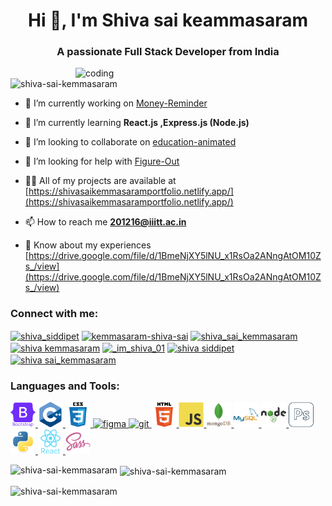 <h1 align="center">Hi 👋, I'm Shiva sai keammasaram</h1>
<h3 align="center">A passionate Full Stack Developer from India</h3>
<img align="right" alt="coding" width="400" src="https://camo.githubusercontent.com/7de37139d0b4c1ce40865e799b446c0e963a3dd8fb68d239707237c40604fa3d/68747470733a2f2f63646e2e6472696262626c652e636f6d2f75736572732f3733303730332f73637265656e73686f74732f363538313234332f6176656e746f2e676966">

<p align="left"> <img src="https://komarev.com/ghpvc/?username=shiva-sai-kemmasaram&label=Profile%20views&color=0e75b6&style=flat" alt="shiva-sai-kemmasaram" /> </p>

- 🔭 I’m currently working on [Money-Reminder](https://frolicking-melomakarona-1ae37a.netlify.app/)

- 🌱 I’m currently learning **React.js ,Express.js (Node.js)**

- 👯 I’m looking to collaborate on [education-animated](https://education-animated.netlify.app/)

- 🤝 I’m looking for help with [Figure-Out](https://figure-out.netlify.app/)

- 👨‍💻 All of my projects are available at [https://shivasaikemmasaramportfolio.netlify.app/](https://shivasaikemmasaramportfolio.netlify.app/)

- 📫 How to reach me **201216@iiitt.ac.in**

- 📄 Know about my experiences [https://drive.google.com/file/d/1BmeNjXY5lNU_x1RsOa2ANngAtOM10Zs_/view](https://drive.google.com/file/d/1BmeNjXY5lNU_x1RsOa2ANngAtOM10Zs_/view)

<h3 align="left">Connect with me:</h3>
<p align="left">
<a href="https://twitter.com/shiva_siddipet" target="blank"><img align="center" src="https://raw.githubusercontent.com/rahuldkjain/github-profile-readme-generator/master/src/images/icons/Social/twitter.svg" alt="shiva_siddipet" height="30" width="40" /></a>
<a href="https://linkedin.com/in/kemmasaram-shiva-sai" target="blank"><img align="center" src="https://raw.githubusercontent.com/rahuldkjain/github-profile-readme-generator/master/src/images/icons/Social/linked-in-alt.svg" alt="kemmasaram-shiva-sai" height="30" width="40" /></a>
<a href="https://stackoverflow.com/users/shiva_sai_kemmasaram" target="blank"><img align="center" src="https://raw.githubusercontent.com/rahuldkjain/github-profile-readme-generator/master/src/images/icons/Social/stack-overflow.svg" alt="shiva_sai_kemmasaram" height="30" width="40" /></a>
<a href="https://fb.com/shiva kemmasaram" target="blank"><img align="center" src="https://raw.githubusercontent.com/rahuldkjain/github-profile-readme-generator/master/src/images/icons/Social/facebook.svg" alt="shiva kemmasaram" height="30" width="40" /></a>
<a href="https://instagram.com/_im_shiva_01" target="blank"><img align="center" src="https://raw.githubusercontent.com/rahuldkjain/github-profile-readme-generator/master/src/images/icons/Social/instagram.svg" alt="_im_shiva_01" height="30" width="40" /></a>
<a href="https://www.hackerrank.com/shiva siddipet" target="blank"><img align="center" src="https://raw.githubusercontent.com/rahuldkjain/github-profile-readme-generator/master/src/images/icons/Social/hackerrank.svg" alt="shiva siddipet" height="30" width="40" /></a>
<a href="https://www.leetcode.com/shiva sai_kemmasaram" target="blank"><img align="center" src="https://raw.githubusercontent.com/rahuldkjain/github-profile-readme-generator/master/src/images/icons/Social/leet-code.svg" alt="shiva sai_kemmasaram" height="30" width="40" /></a>
</p>

<h3 align="left">Languages and Tools:</h3>
<p align="left"> <a href="https://getbootstrap.com" target="_blank" rel="noreferrer"> <img src="https://raw.githubusercontent.com/devicons/devicon/master/icons/bootstrap/bootstrap-plain-wordmark.svg" alt="bootstrap" width="40" height="40"/> </a> <a href="https://www.w3schools.com/cpp/" target="_blank" rel="noreferrer"> <img src="https://raw.githubusercontent.com/devicons/devicon/master/icons/cplusplus/cplusplus-original.svg" alt="cplusplus" width="40" height="40"/> </a> <a href="https://www.w3schools.com/css/" target="_blank" rel="noreferrer"> <img src="https://raw.githubusercontent.com/devicons/devicon/master/icons/css3/css3-original-wordmark.svg" alt="css3" width="40" height="40"/> </a> <a href="https://www.figma.com/" target="_blank" rel="noreferrer"> <img src="https://www.vectorlogo.zone/logos/figma/figma-icon.svg" alt="figma" width="40" height="40"/> </a> <a href="https://git-scm.com/" target="_blank" rel="noreferrer"> <img src="https://www.vectorlogo.zone/logos/git-scm/git-scm-icon.svg" alt="git" width="40" height="40"/> </a> <a href="https://www.w3.org/html/" target="_blank" rel="noreferrer"> <img src="https://raw.githubusercontent.com/devicons/devicon/master/icons/html5/html5-original-wordmark.svg" alt="html5" width="40" height="40"/> </a> <a href="https://developer.mozilla.org/en-US/docs/Web/JavaScript" target="_blank" rel="noreferrer"> <img src="https://raw.githubusercontent.com/devicons/devicon/master/icons/javascript/javascript-original.svg" alt="javascript" width="40" height="40"/> </a> <a href="https://www.mongodb.com/" target="_blank" rel="noreferrer"> <img src="https://raw.githubusercontent.com/devicons/devicon/master/icons/mongodb/mongodb-original-wordmark.svg" alt="mongodb" width="40" height="40"/> </a> <a href="https://www.mysql.com/" target="_blank" rel="noreferrer"> <img src="https://raw.githubusercontent.com/devicons/devicon/master/icons/mysql/mysql-original-wordmark.svg" alt="mysql" width="40" height="40"/> </a> <a href="https://nodejs.org" target="_blank" rel="noreferrer"> <img src="https://raw.githubusercontent.com/devicons/devicon/master/icons/nodejs/nodejs-original-wordmark.svg" alt="nodejs" width="40" height="40"/> </a> <a href="https://www.photoshop.com/en" target="_blank" rel="noreferrer"> <img src="https://raw.githubusercontent.com/devicons/devicon/master/icons/photoshop/photoshop-line.svg" alt="photoshop" width="40" height="40"/> </a> <a href="https://www.python.org" target="_blank" rel="noreferrer"> <img src="https://raw.githubusercontent.com/devicons/devicon/master/icons/python/python-original.svg" alt="python" width="40" height="40"/> </a> <a href="https://reactjs.org/" target="_blank" rel="noreferrer"> <img src="https://raw.githubusercontent.com/devicons/devicon/master/icons/react/react-original-wordmark.svg" alt="react" width="40" height="40"/> </a> <a href="https://sass-lang.com" target="_blank" rel="noreferrer"> <img src="https://raw.githubusercontent.com/devicons/devicon/master/icons/sass/sass-original.svg" alt="sass" width="40" height="40"/> </a> </p>

<p><img align="left" src="https://github-readme-stats.vercel.app/api/top-langs?username=shiva-sai-kemmasaram&show_icons=true&locale=en&layout=compact" alt="shiva-sai-kemmasaram" /></p>

<p>&nbsp;<img align="center" src="https://github-readme-stats.vercel.app/api?username=shiva-sai-kemmasaram&show_icons=true&locale=en" alt="shiva-sai-kemmasaram" /></p>

<p><img align="center" src="https://github-readme-streak-stats.herokuapp.com/?user=shiva-sai-kemmasaram&" alt="shiva-sai-kemmasaram" /></p>
